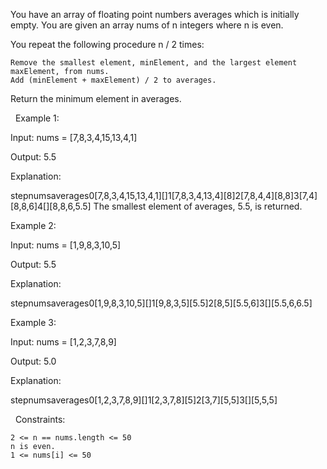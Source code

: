 You have an array of floating point numbers averages which is initially empty. You are given an array nums of n integers where n is even.

You repeat the following procedure n / 2 times:


	Remove the smallest element, minElement, and the largest element maxElement, from nums.
	Add (minElement + maxElement) / 2 to averages.


Return the minimum element in averages.

 
Example 1:


Input: nums = [7,8,3,4,15,13,4,1]

Output: 5.5

Explanation:

stepnumsaverages0[7,8,3,4,15,13,4,1][]1[7,8,3,4,13,4][8]2[7,8,4,4][8,8]3[7,4][8,8,6]4[][8,8,6,5.5]
The smallest element of averages, 5.5, is returned.

Example 2:


Input: nums = [1,9,8,3,10,5]

Output: 5.5

Explanation:

stepnumsaverages0[1,9,8,3,10,5][]1[9,8,3,5][5.5]2[8,5][5.5,6]3[][5.5,6,6.5]


Example 3:


Input: nums = [1,2,3,7,8,9]

Output: 5.0

Explanation:

stepnumsaverages0[1,2,3,7,8,9][]1[2,3,7,8][5]2[3,7][5,5]3[][5,5,5]


 
Constraints:


	2 <= n == nums.length <= 50
	n is even.
	1 <= nums[i] <= 50

